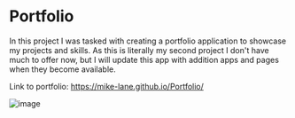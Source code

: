 # Portfolio
In this project I was tasked with creating a portfolio application to showcase my projects and skills. As this is literally my second project I don't have much to offer now, but I will update this app with addition apps and pages when they become available. 

Link to portfolio: https://mike-lane.github.io/Portfolio/

![image](https://user-images.githubusercontent.com/88682940/132143866-daf6ff54-2945-4831-8b57-cdef20903443.png)



